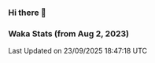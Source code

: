 ### Hi there 👋

### Waka Stats (from Aug 2, 2023)

<!--START_SECTION:waka-->

 Last Updated on 23/09/2025 18:47:18 UTC
<!--END_SECTION:waka-->
